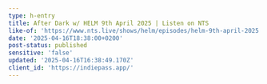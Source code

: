 ```yaml
---
type: h-entry
title: After Dark w/ HELM 9th April 2025 | Listen on NTS
like-of: 'https://www.nts.live/shows/helm/episodes/helm-9th-april-2025'
date: '2025-04-16T18:38:00+0200'
post-status: published
sensitive: 'false'
updated: '2025-04-16T16:38:49.170Z'
client_id: 'https://indiepass.app/'
---
```


